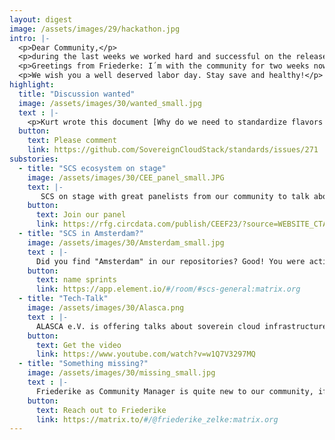 ```yaml
---
layout: digest
image: /assets/images/29/hackathon.jpg
intro: |-
  <p>Dear Community,</p>
  <p>during the last weeks we worked hard and successful on the release planing for R5. Soon you get the details. The other topic which is demanding a lot of our attention is our SCS Summit in Berlin in May. Where we will celebrate the progress and success of the SCS project. Will you celebrate with us?</p>
  <p>Greetings from Friederke: I´m with the community for two weeks now und very impressed by your spirit, your open and productive meetings and the progress the project is making because of you! Thanks for welcoming me so warmly.</p>
  <p>We wish you a well deserved labor day. Stay save and healthy!</p> 
highlight:
  title: "Discussion wanted"
  image: /assets/images/30/wanted_small.jpg
  text : |-
    <p>Kurt wrote this document [Why do we need to standardize flavors and flavor names?](https://input.scs.community/Why-Standardized-Flavors-And-Names) to inspire the discussion around mandatory flavors, discovery and naming. But it was not clear how to best discuss it. So he opened issue [standards/#271](https://github.com/SovereignCloudStack/standards/issues/271) which links standards/#272-#283 in order to discuss the questions and collect a lot of feedback. We want to be in a position to finish the discussion in the overflow slot on May 8 - the more considerations we can collect before, the better, obviously.</p>
  button:
    text: Please comment
    link: https://github.com/SovereignCloudStack/standards/issues/271
substories:
  - title: "SCS ecosystem on stage"
    image: /assets/images/30/CEE_panel_small.JPG
    text: |-
       SCS on stage with great panelists from our community to talk about the project and all the possibilies it provides: Kurt Garloff - CTO SCS, Lauresha Memeti - Technical Project Manager Gaia-X Federation Services, Michel Raabe - Cloud Solutions Architect B1 Systems, Christian Schmitz - Director Open Source PlusServer, and Christian Berendt - CEO OSISM.  
    button:
      text: Join our panel
      link: https://rfg.circdata.com/publish/CEEF23/?source=WEBSITE_CTAPANELhttps://rfg.circdata.com/publish/CEEF23/?source=WEBSITE_CTAPANEL
  - title: "SCS in Amsterdam?"
    image: /assets/images/30/Amsterdam_small.jpg
    text : |-
      Did you find "Amsterdam" in our repositories? Good! You were activly contributing. The answer what that means is: the community decided to get better transparency and oder in our code that´s why sprints are named in alphabethical order, beginning with Amsterdam. How could we proceed? Reach out to our community chat in matrix.
    button:
      text: name sprints
      link: https://app.element.io/#/room/#scs-general:matrix.org
  - title: "Tech-Talk"
    image: /assets/images/30/Alasca.png
    text : |-
      ALASCA e.V. is offering talks about soverein cloud infrastructure 100% open source. And SCS contributors are quite present in this series, i.e. Kurt Garloff who introduces the standardization in the SCS. 
    button:
      text: Get the video
      link: https://www.youtube.com/watch?v=w1Q7V3297MQ
  - title: "Something missing?"
    image: /assets/images/30/missing_small.jpg
    text : |-
      Friederike as Community Manager is quite new to our community, if you miss something (here or in meetings or in general) reach out to her. She appreciates every hint, advice, information (about events, discussions, ...).
    button:
      text: Reach out to Friederike
      link: https://matrix.to/#/@friederike_zelke:matrix.org
---
```

